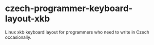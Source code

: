 # czech-programmer-keyboard-layout-xkb
Linux xkb keyboard layout for programmers who need to write in Czech occasionally.
